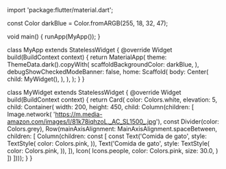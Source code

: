 import 'package:flutter/material.dart';

const Color darkBlue = Color.fromARGB(255, 18, 32, 47);

void main() {
  runApp(MyApp());
}

class MyApp extends StatelessWidget {
  @override
  Widget build(BuildContext context) {
    return MaterialApp(
      theme: ThemeData.dark().copyWith(
        scaffoldBackgroundColor: darkBlue,
      ),
      debugShowCheckedModeBanner: false,
      home: Scaffold(
        body: Center(
          child: MyWidget(),
        ),
      ),
    );
  }
}

class MyWidget extends StatelessWidget {
  @override
  Widget build(BuildContext context) {
    return Card(
        color: Colors.white,
        elevation: 5,
        child: Container(
            width: 200,
            height: 450,
            child: Column(children: [
              Image.network(
                  'https://m.media-amazon.com/images/I/81k78iqhzoL._AC_SL1500_.jpg'),
              const Divider(color: Colors.grey),
              Row(mainAxisAlignment: MainAxisAlignment.spaceBetween, children: [
                Column(children: const [
                  const Text('Comida de gato',
                    style: TextStyle(
                      color: Colors.pink,
                    )),
                Text('Comida de gato',
                    style: TextStyle(
                      color: Colors.pink,
                    )),
              ]),
              Icon(
                Icons.people,
                color: Colors.pink,
                size: 30.0,
              )
                ])
            ])));
  }
}

